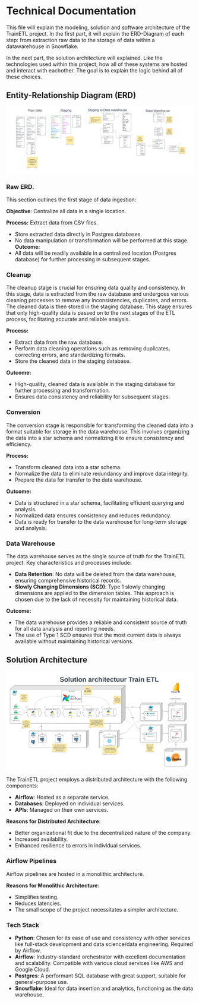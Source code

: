 # Technical Documentation
This file will explain the modeling, solution and software architecture of the TrainETL project. In the first part, it will explain the ERD-Diagram of each step: from extraction raw data to the storage of data within a datawarehouse in Snowflake.

In the next part, the solution architecture will explained. Like the technologies used within this project, how all of these systems are hosted and interact with eachother. The goal is to explain the logic behind all of these choices.

## Entity-Relationship Diagram (ERD)
![ERD Diagram](ERD.png)

### Raw ERD.
This section outlines the first stage of data ingestion:

**Objective**: Centralize all data in a single location.

**Process:**
Extract data from CSV files.
- Store extracted data directly in Postgres databases.
- No data manipulation or transformation will be performed at this stage.
**Outcome:**
- All data will be readily available in a centralized location (Postgres database) for further processing in subsequent stages.

### Cleanup
The cleanup stage is crucial for ensuring data quality and consistency. In this stage, data is extracted from the raw database and undergoes various cleaning processes to remove any inconsistencies, duplicates, and errors. The cleaned data is then stored in the staging database. This stage ensures that only high-quality data is passed on to the next stages of the ETL process, facilitating accurate and reliable analysis.

**Process:**
- Extract data from the raw database.
- Perform data cleaning operations such as removing duplicates, correcting errors, and standardizing formats.
- Store the cleaned data in the staging database.

**Outcome:**
- High-quality, cleaned data is available in the staging database for further processing and transformation.
- Ensures data consistency and reliability for subsequent stages.

### Conversion
The conversion stage is responsible for transforming the cleaned data into a format suitable for storage in the data warehouse. This involves organizing the data into a star schema and normalizing it to ensure consistency and efficiency.

**Process:**
- Transform cleaned data into a star schema.
- Normalize the data to eliminate redundancy and improve data integrity.
- Prepare the data for transfer to the data warehouse.

**Outcome:**
- Data is structured in a star schema, facilitating efficient querying and analysis.
- Normalized data ensures consistency and reduces redundancy.
- Data is ready for transfer to the data warehouse for long-term storage and analysis.

### Data Warehouse

The data warehouse serves as the single source of truth for the TrainETL project. Key characteristics and processes include:

- **Data Retention**: No data will be deleted from the data warehouse, ensuring comprehensive historical records.
- **Slowly Changing Dimensions (SCD)**: Type 1 slowly changing dimensions are applied to the dimension tables. This approach is chosen due to the lack of necessity for maintaining historical data.

**Outcome:**
- The data warehouse provides a reliable and consistent source of truth for all data analysis and reporting needs.
- The use of Type 1 SCD ensures that the most current data is always available without maintaining historical versions.

## Solution Architecture
![Solution Architecture Diagram](solution_architecture.png)

The TrainETL project employs a distributed architecture with the following components:

- **Airflow**: Hosted as a separate service.
- **Databases**: Deployed on individual services.
- **APIs**: Managed on their own services.

**Reasons for Distributed Architecture**:
- Better organizational fit due to the decentralized nature of the company.
- Increased availability.
- Enhanced resilience to errors in individual services.

### Airflow Pipelines

Airflow pipelines are hosted in a monolithic architecture.

**Reasons for Monolithic Architecture**:
- Simplifies testing.
- Reduces latencies.
- The small scope of the project necessitates a simpler architecture.

### Tech Stack

- **Python**: Chosen for its ease of use and consistency with other services like full-stack development and data science/data engineering. Required by Airflow.
- **Airflow**: Industry-standard orchestrator with excellent documentation and scalability. Compatible with various cloud services like AWS and Google Cloud.
- **Postgres**: A performant SQL database with great support, suitable for general-purpose use.
- **Snowflake**: Ideal for data insertion and analytics, functioning as the data warehouse.

